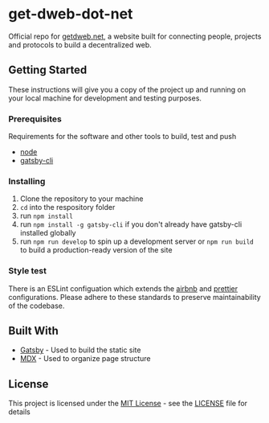 # get-dweb-dot-net

Official repo for [getdweb.net](https://getdweb.net/), a website built for connecting people,
projects and protocols to build a decentralized web.

## Getting Started

These instructions will give you a copy of the project up and running on
your local machine for development and testing purposes.

### Prerequisites

Requirements for the software and other tools to build, test and push

- [node](https://nodejs.org/en/download/)
- [gatsby-cli](https://www.npmjs.com/package/gatsby-cli)

### Installing

1. Clone the repository to your machine
1. `cd` into the respository folder
1. run `npm install`
1. run `npm install -g gatsby-cli` if you don't already have gatsby-cli installed globally
1. run `npm run develop` to spin up a development server or `npm run build` to build a production-ready version of the site

### Style test

There is an ESLint configuation which extends the [airbnb](https://github.com/airbnb/javascript/tree/master/packages/eslint-config-airbnb) and [prettier](https://github.com/prettier/eslint-config-prettier/) configurations. Please adhere to these standards to preserve maintainability of the codebase.

## Built With

- [Gatsby](https://www.gatsbyjs.com/) - Used to build the static site
- [MDX](https://mdxjs.com/) - Used to organize page structure

## License

This project is licensed under the [MIT License](LICENSE) - see the [LICENSE](LICENSE) file for
details
